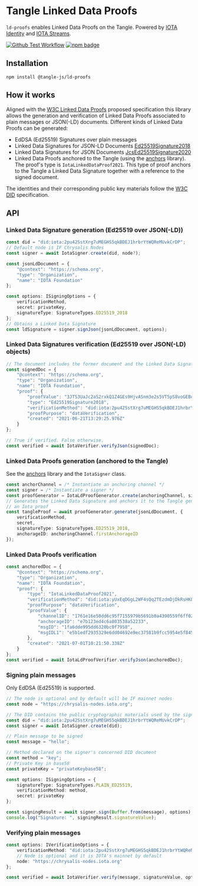 # Tangle Linked Data Proofs

`ld-proofs` enables Linked Data Proofs on the Tangle. Powered by [IOTA Identity](https://github.com/iotaledger/identity.rs) and [IOTA Streams](https://github.com/iotaledger/streams). 

[![Github Test Workflow](https://github.com/iotaledger/tangle.js/workflows/Proofs%20Test/badge.svg)](https://github.com/iotaledger/tangle.js/actions/workflows/proofs-test.yaml)
 [![npm badge](https://img.shields.io/npm/dm/%40tangle-js%2Fld-proofs.svg)](https://www.npmjs.com/package/@tangle-js/ld-proofs)

 ## Installation

```
npm install @tangle-js/ld-proofs
```

## How it works

Aligned with the [W3C Linked Data Proofs](https://w3c-ccg.github.io/ld-proofs/) proposed specification this library allows the generation and verification of Linked Data Proofs associated to plain messages or JSON(-LD) documents. Different kinds of Linked Data Proofs can be generated:

* EdDSA (Ed25519) Signatures over plain messages
* Linked Data Signatures for JSON-LD Documents [Ed25519Signature2018](https://w3c-ccg.github.io/lds-ed25519-2018/) 
* Linked Data Signatures for JSON Documents [JcsEd25519Signature2020](https://identity.foundation/JcsEd25519Signature2020/)
* Linked Data Proofs anchored to the Tangle (using the [anchors](../anchors) library). The proof's type is `IotaLinkedDataProof2021`. This type of proof anchors to the Tangle a Linked Data Signature together with a reference to the signed document. 

The identities and their corresponding public key materials follow the [W3C DID](https://www.w3.org/TR/did-core/) specification. 

## API

### Linked Data Signature generation (Ed25519 over JSON(-LD))

```ts
const did = "did:iota:2pu42SstXrg7uMEGHS5qkBDEJ1hrbrYtWQReMUvkCrDP";
// Default node is IF Chrysalis Nodes
const signer = await IotaSigner.create(did, node?);

const jsonLdDocument = {
    "@context": "https://schema.org",
    "type": "Organization",
    "name": "IOTA Foundation"
};

const options: ISigningOptions = {
    verificationMethod,
    secret: privateKey,
    signatureType: SignatureTypes.ED25519_2018 
};
// Obtains a Linked Data Signature
const ldSignature = signer.signJson(jsonLdDocument, options);
```

### Linked Data Signatures verification (Ed25519 over JSON(-LD) objects)

```ts
// The document includes the former document and the Linked Data Signature
const signedDoc = {
    "@context": "https://schema.org",
    "type": "Organization",
    "name": "IOTA Foundation",
    "proof": {
        "proofValue": "3JTS3UaJc2aS2rxkQ1Z4GEs9HjvASnm3e2s5VT5pS8voGEBodWBBd6P7YUmq8eN92H9v1u2gmqER7Y6wXhgcywYX",
        "type": "Ed25519Signature2018",
        "verificationMethod": "did:iota:2pu42SstXrg7uMEGHS5qkBDEJ1hrbrYtWQReMUvkCrDP#key",
        "proofPurpose": "dataVerification",
        "created": "2021-06-21T13:29:25.976Z"
    }
};

// True if verified. False otherwise. 
const verified = await IotaVerifier.verifyJson(signedDoc);
```

### Linked Data Proofs generation (anchored to the Tangle)

See the [anchors](../anchors) library and the `IotaSigner` class. 

```ts
const anchorChannel = /* Instantiate an anchoring channel */
const signer = /* Instantiate a signer */
const proofGenerator = IotaLdProofGenerator.create(anchoringChannel, signer);
// Generates the Linked Data Signature and anchors it to the Tangle generating 
// an Iota proof
const tangleProof = await proofGenerator.generate(jsonLdDocument, {
    verificationMethod,
    secret,
    signatureType: SignatureTypes.ED25519_2018,
    anchorageID: anchoringChannel.firstAnchorageID
});
```

### Linked Data Proofs verification

```ts
const anchoredDoc = {
    "@context": "https://schema.org",
    "type": "Organization",
    "name": "IOTA Foundation",
    "proof": {
        "type": "IotaLinkedDataProof2021",
        "verificationMethod": "did:iota:yUxEqDGgL2WF4sQq2TEzdmDjDkRsHKL5TcLWrdAjmb4",
        "proofPurpose": "dataVerification",
        "proofValue": {
            "channelID": "1761e16e50dd6c95f7155979b5691b0a4390559f6ff0287a297cc2ae818312c40000000000000000:7bc48fb8fe5dccdb81dd5dcd",
            "anchorageID": "e7b123ed4c6a803538a52233",
            "msgID": "1fa6dde995dd6320bc0f7958",
            "msgIDL1": "e5b1edf2935329e6dd04692e9ec37581b9fcc5954e5f8450e7f9306933a6e2d5"
        },
        "created": "2021-07-01T10:21:50.338Z"
    }
};
const verified = await IotaLdProofVerifier.verifyJson(anchoredDoc);
```

### Signing plain messages

Only EdDSA (Ed25519) is supported. 

```ts
// The node is optional and by default will be IF mainnet nodes
const node = "https://chrysalis-nodes.iota.org";

// The DID contains the public cryptographic materials used by the signer
const did = "did:iota:2pu42SstXrg7uMEGHS5qkBDEJ1hrbrYtWQReMUvkCrDP";
const signer = await IotaSigner.create(did);

// Plain message to be signed
const message = "hello";

// Method declared on the signer's concerned DID document
const method = "key";
// Private Key in base58
const privateKey = "privateKeybase58";

const options: ISigningOptions = {
    signatureType: SignatureTypes.PLAIN_ED25519,
    verificationMethod: method,
    secret: privateKey
};

const signingResult = await signer.sign(Buffer.from(message), options);
console.log("Signature: ", signingResult.signatureValue);
```

### Verifying plain messages

```ts
const options: IVerificationOptions = {
    verificationMethod: "did:iota:2pu42SstXrg7uMEGHS5qkBDEJ1hrbrYtWQReMUvkCrDP#key",
    // Node is optional and it is IOTA's mainnet by default
    node: "https://chrysalis-nodes.iota.org"
};

const verified = await IotaVerifier.verify(message, signatureValue, options);
```
